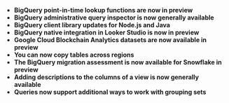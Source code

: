  * **BigQuery point-in-time lookup functions are now in preview**
* **BigQuery administrative query inspector is now generally available**
* **BigQuery client library updates for Node.js and Java**
* **BigQuery native integration in Looker Studio is now in preview**
* **Google Cloud Blockchain Analytics datasets are now available in preview**
* **You can now copy tables across regions**
* **The BigQuery migration assessment is now available for Snowflake in preview**
* **Adding descriptions to the columns of a view is now generally available**
* **Queries now support additional ways to work with grouping sets**
